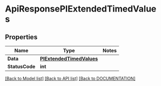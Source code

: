 # ApiResponsePIExtendedTimedValues

## Properties
Name | Type | Notes
------------ | ------------- | -------------
**Data** | **[**PIExtendedTimedValues**](../Model/PIExtendedTimedValues.md)**
**StatusCode** | **int**

[[Back to Model list]](../../DOCUMENTATION.md#documentation-for-models) [[Back to API list]](../../DOCUMENTATION.md#documentation-for-api-endpoints) [[Back to DOCUMENTATION]](../../DOCUMENTATION.md)
